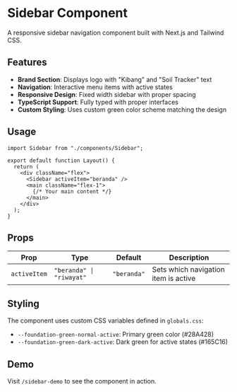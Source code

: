 # Sidebar Component

A responsive sidebar navigation component built with Next.js and Tailwind CSS.

## Features

- **Brand Section**: Displays logo with "Kibang" and "Soil Tracker" text
- **Navigation**: Interactive menu items with active states
- **Responsive Design**: Fixed width sidebar with proper spacing
- **TypeScript Support**: Fully typed with proper interfaces
- **Custom Styling**: Uses custom green color scheme matching the design

## Usage

```tsx
import Sidebar from "./components/Sidebar";

export default function Layout() {
  return (
    <div className="flex">
      <Sidebar activeItem="beranda" />
      <main className="flex-1">
        {/* Your main content */}
      </main>
    </div>
  );
}
```

## Props

| Prop | Type | Default | Description |
|------|------|---------|-------------|
| `activeItem` | `"beranda" \| "riwayat"` | `"beranda"` | Sets which navigation item is active |

## Styling

The component uses custom CSS variables defined in `globals.css`:
- `--foundation-green-normal-active`: Primary green color (#28A428)
- `--foundation-green-dark-active`: Dark green for active states (#165C16)

## Demo

Visit `/sidebar-demo` to see the component in action.

